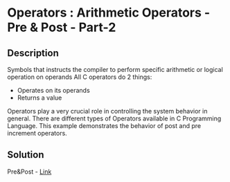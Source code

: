 # Operators : Arithmetic Operators - Pre & Post - Part-2

## Description

Symbols that instructs the compiler to perform specific arithmetic or logical operation on operands All C operators do 2 things:
- Operates on its operands
- Returns a value

Operators play a very crucial role in controlling the system behavior in general. 
There are different types of Operators available in C Programming Language. 
This example demonstrates the behavior of post and pre increment operators.

## Solution

Pre&Post - [Link](https://github.com/rammya29/Emertxe-Internship/blob/main/Advanced%20-%20C/Sample%20Programs/Chapter-1%20:%20%20Basic%20Refresher/Program-31%20:%20Op%20-%20Arithmetic%20-%20Pre%26Post%20-%20P2/pre_post1.c)

